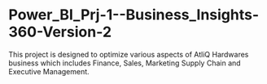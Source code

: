 # Power_BI_Prj-1--Business_Insights-360-Version-2
This project is designed to optimize various aspects of AtliQ Hardwares business which includes Finance, Sales, Marketing Supply Chain and Executive Management.
